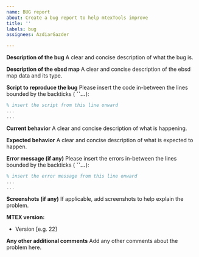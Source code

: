 ```yaml
---
name: BUG report
about: Create a bug report to help mtexTools improve
title: ''
labels: bug
assignees: AzdiarGazder

---
```


**Description of the bug**
A clear and concise description of what the bug is.

**Description of the ebsd map**
A clear and concise description of the ebsd map data and its type.

**Script to reproduce the bug**
Please insert the code in-between the lines bounded by the backticks ( **``...**):
```matlab
% insert the script from this line onward
...
...
```

**Current behavior**
A clear and concise description of what is happening.

**Expected behavior**
A clear and concise description of what is expected to happen.

**Error message (if any)**
Please insert the errors in-between the lines bounded by  the backticks ( **``...**):
```matlab
% insert the error message from this line onward
...
...
```

**Screenshots (if any)**
If applicable, add screenshots to help explain the problem.

**MTEX version:**
 - Version [e.g. 22]

**Any other additional comments**
Add any other comments about the problem here.
